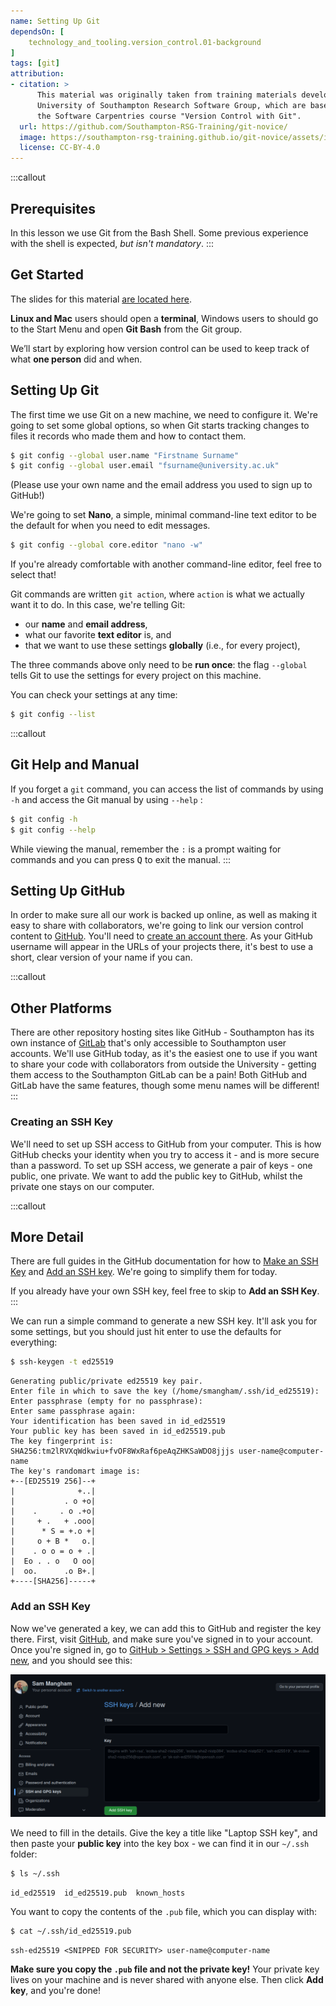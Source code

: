 ```yaml
---
name: Setting Up Git
dependsOn: [
    technology_and_tooling.version_control.01-background
]
tags: [git]
attribution:
- citation: >
      This material was originally taken from training materials developed by the
      University of Southampton Research Software Group, which are based on
      the Software Carpentries course "Version Control with Git".
  url: https://github.com/Southampton-RSG-Training/git-novice/
  image: https://southampton-rsg-training.github.io/git-novice/assets/img/home-logo.png
  license: CC-BY-4.0
---
```



:::callout
## Prerequisites

In this lesson we use Git from the Bash Shell.
Some previous experience with the shell is expected,
*but isn't mandatory*.
:::

## Get Started

The slides for this material [are located here](https://southampton-rsg-training.github.io/git-novice/slides/index.html).

**Linux and Mac** users should open a **terminal**, Windows users to should go to the Start Menu and open **Git Bash** from the Git group.

We’ll start by exploring how version control can be used to keep track of what **one person** did and when.

## Setting Up Git

The first time we use Git on a new machine, we need to configure it. We're going to set some global options, so when Git starts tracking changes to files it records who made them and how to contact them.

~~~bash
$ git config --global user.name "Firstname Surname"
$ git config --global user.email "fsurname@university.ac.uk"
~~~

(Please use your own name and the email address you used to sign up to GitHub!)

We're going to set **Nano**, a simple, minimal command-line text editor to be the default for when you need to edit messages.

~~~bash
$ git config --global core.editor "nano -w"
~~~

If you're already comfortable with another command-line editor, feel free to select that!

Git commands are written `git action`, where `action` is what we actually want it to do. In this case, we're telling Git:

*   our **name** and **email address**,
*   what our favorite **text editor** is, and
*   that we want to use these settings **globally** (i.e., for every project),

The three commands above only need to be **run once**:
the flag `--global` tells Git to use the settings for every project on this machine.

You can check your settings at any time:

~~~bash
$ git config --list
~~~

:::callout
## Git Help and Manual

If you forget a `git` command, you can access the list of commands by using `-h` and access the Git manual by using `--help` :

~~~bash
$ git config -h
$ git config --help
~~~

 While viewing the manual, remember the `:` is a prompt waiting for commands and you can press <kbd>Q</kbd> to exit the manual.
:::


## Setting Up GitHub

In order to make sure all our work is backed up online, as well as making it easy to share with collaborators, we're going to link our version control content to [GitHub](https://github.com/). You'll need to [create an account there](https://github.com/signup). As your GitHub 
username will appear in the URLs of your projects there, it's best to use a short, clear version of your name if you can.

:::callout
## Other Platforms

There are other repository hosting sites like GitHub - Southampton has its own instance of [GitLab](https://git.soton.ac.uk) that's only accessible to Southampton user accounts.
We'll use GitHub today, as it's the easiest one to use if you want to share your code with collaborators from outside the University - getting them access to the Southampton GitLab can be a pain!
Both GitHub and GitLab have the same features, though some menu names will be different!
:::

### Creating an SSH Key

We'll need to set up SSH access to GitHub from your computer. This is how GitHub checks your identity when you try to access it - and is more secure than a password. To set up SSH access, we generate a pair of keys - one public, one private. We want to add the public key to GitHub, whilst the private one stays on our computer.

:::callout
## More Detail

There are full guides in the GitHub documentation for how to 
[Make an SSH Key](https://docs.github.com/en/authentication/connecting-to-github-with-ssh/generating-a-new-ssh-key-and-adding-it-to-the-ssh-agent) and 
[Add an SSH key](https://docs.github.com/en/authentication/connecting-to-github-with-ssh/adding-a-new-ssh-key-to-your-github-account). 
We're going to simplify them for today.

If you already have your own SSH key, feel free to skip to **Add an SSH Key**.
:::

We can run a simple command to generate a new SSH key. It'll ask you for some settings, but you should just hit enter to use the defaults for everything:

~~~bash
$ ssh-keygen -t ed25519
~~~

~~~
Generating public/private ed25519 key pair.
Enter file in which to save the key (/home/smangham/.ssh/id_ed25519): 
Enter passphrase (empty for no passphrase): 
Enter same passphrase again: 
Your identification has been saved in id_ed25519
Your public key has been saved in id_ed25519.pub
The key fingerprint is:
SHA256:tm2lRVXqWdkwiu+fvOF8WxRaf6peAqZHKSaWDO8jjjs user-name@computer-name
The key's randomart image is:
+--[ED25519 256]--+
|              +..|
|           . o +o|
|    .     . o .+o|
|     + .   + .ooo|
|      * S = +.o +|
|     o + B *   o.|
|    . o o = o + .|
|  Eo . . o   O oo|
|  oo.      .o B+.|
+----[SHA256]-----+
~~~

### Add an SSH Key

Now we've generated a key, we can add this to GitHub and register the key there. First, visit [GitHub](https://github.com), and make sure you've signed in to your account. Once you're signed in, go to [GitHub > Settings > SSH and GPG keys > Add new](https://github.com/settings/ssh/new), and you should see this:

![Add New SSH Key](fig/02-setup/ssh.png)

We need to fill in the details. Give the key a title like "Laptop SSH key", and then paste your **public key** into the key box - we can find it in our `~/.ssh` folder:

~~~bash
$ ls ~/.ssh
~~~

~~~
id_ed25519  id_ed25519.pub  known_hosts
~~~

You want to copy the contents of the `.pub` file, which you can display with:

~~~bash
$ cat ~/.ssh/id_ed25519.pub
~~~

~~~
ssh-ed25519 <SNIPPED FOR SECURITY> user-name@computer-name
~~~

**Make sure you copy the `.pub` file and not the private key!** Your private key lives on your machine and is never shared with anyone else. Then click **Add key**, and you're done!
